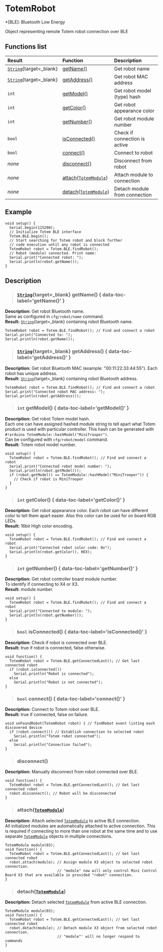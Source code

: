 # TotemRobot

*[BLE]: Bluetooth Low Energy

Object representing remote Totem robot connection over BLE

## Functions list

| Result | Function | Description |
| :----- | :------- | :---------- |
| [`String`](https://www.arduino.cc/reference/en/language/variables/data-types/stringobject/){target=_blank} | [getName()](#string-getname) | Get robot name |
| [`String`](https://www.arduino.cc/reference/en/language/variables/data-types/stringobject/){target=_blank} | [getAddress()](#string-getaddress) | Get robot MAC address |
| `int` | [getModel()](#int-getmodel) | Get robot model (type) hash |
| `int` | [getColor()](#int-getcolor) | Get robot appearance color |
| `int` | [getNumber()](#int-getcolor) | Get robot module number |
| `bool` | [isConnected()](#bool-isconnected) | Check if connection is active |
| `bool` | [connect()](#bool-connect) | Connect to robot |
| _none_ | [disconnect()](#disconnect) | Disconnect from robot |
| _none_ | [attach](#attachtotemmodule)([`TotemModule`](/API/TotemModule)) | Attach module to connection |
| _none_ | [detach](#detachtotemmodule)([`TotemModule`](/API/TotemModule)) | Detach module from connection |

## Example

```arduino
void setup() {
  Serial.begin(115200);
  // Initialize Totem BLE interface
  Totem.BLE.begin();
  // Start searching for Totem robot and block further
  // code execution until any robot is connected
  TotemRobot robot = Totem.BLE.findRobot();
  // Robot (module) connected. Print name:
  Serial.print("Connected robot: ");
  Serial.println(robot.getName());
}
```

## Description

> ### [`String`](https://www.arduino.cc/reference/en/language/variables/data-types/stringobject/){target=_blank} getName() { data-toc-label='getName()' }

**Description:** Get robot Bluetooth name.  
Same as configured in `cfg/robot/name` command.  
**Result:** [`String`](https://www.arduino.cc/reference/en/language/variables/data-types/stringobject/){target=_blank} containing robot Bluetooth name.

```arduino
TotemRobot robot = Totem.BLE.findRobot(); // Find and connect a robot
Serial.print("Connected to: ");
Serial.println(robot.getName());
```

> ### [`String`](https://www.arduino.cc/reference/en/language/variables/data-types/stringobject/){target=_blank} getAddress() { data-toc-label='getAddress()' }

**Description:** Get robot Bluetooth MAC (example: "00:11:22:33:44:55"). Each robot has unique address.  
**Result:** [`String`](https://www.arduino.cc/reference/en/language/variables/data-types/stringobject/){target=_blank} containing robot Bluetooth address.

```arduino
TotemRobot robot = Totem.BLE.findRobot(); // Find and connect a robot
Serial.print("Connected robot MAC address: ");
Serial.println(robot.getAddress());
```

> ### `int` getModel()  { data-toc-label='getModel()' }

**Description:** Get robot Totem model hash.  
Each one can have assigned hashed module string to tell apart what Totem product is used with particular controller. This hash can be generated with `#!arduino TotemModule::hashModel("MiniTrooper")`.  
Can be configured with `cfg/robot/model` command.  
**Result:** Totem robot model number.

```arduino
void setup() {
  TotemRobot robot = Totem.BLE.findRobot(); // Find and connect a robot
  Serial.print("Connected robot model number: ");
  Serial.println(robot.getModel());
  if (robot.getModel() == TotemModule::hashModel("MiniTrooper")) {
    // Check if robot is MiniTrooper
  }
}
```

> ### `int` getColor()  { data-toc-label='getColor()' }

**Description:** Get robot appearance color. Each robot can have different color to tell them apart easier. Also this color can be used for on board RGB LEDs.  
**Result:** 16bit High color encoding.

```arduino
void setup() {
  TotemRobot robot = Totem.BLE.findRobot(); // Find and connect a robot
  Serial.print("Connected robot color code: 0x");
  Serial.println(robot.getColor(), HEX);
}
```

> ### `int` getNumber()  { data-toc-label='getNumber()' }

**Description:** Get robot controller board module number.  
To identify if connecting to X4 or X3.  
**Result:** module number.

```arduino
void setup() {
  TotemRobot robot = Totem.BLE.findRobot(); // Find and connect a robot
  Serial.print("Connected to module: ");
  Serial.println(robot.getNumber());
}
```

> ### `bool` isConnected()  { data-toc-label='isConnected()' }

**Description:** Check if robot is connected over BLE.  
**Result:** true if robot is connected, false otherwise.

```arduino
void function() {
  TotemRobot robot = Totem.BLE.getConnectedLast(); // Get last connected robot
  if (robot.isConnected())
    Serial.println("Robot is connected");
  else
    Serial.println("Robot is not connected");
}
```

> ### `bool` connect()  { data-toc-label='connect()' }

**Description:** Connect to Totem robot over BLE.  
**Result:** true if connected, false on failure.

```arduino
void onFoundRobot(TotemRobot robot) { // findRobot event listing each discovered device
  if (robot.connect()) // Establish connection to selected robot
    Serial.println("Totem robot connected");
  else
    Serial.println("Connection failed");
}
```

> ### disconnect()

**Description:** Manually disconnect from robot connected over BLE.  

```arduino
void function() {
  TotemRobot robot = Totem.BLE.getConnectedLast(); // Get last connected robot
  robot.disconnect(); // Robot will be disconnected
}
```

> ### attach([`TotemModule`](/API/TotemModule))

**Description:** Attach selected [`TotemModule`](/API/TotemModule) to active BLE connection.  
All initialized modules are automatically attached to active connection. This is required if connecting to more than one robot at the same time and to use separate [`TotemModule`](/API/TotemModule) objects in multiple connections.

```arduino
TotemModule module(03);
void function() {
  TotemRobot robot = Totem.BLE.getConnectedLast(); // Get last connected robot
  robot.attach(module); // Assign module X3 object to selected robot connection.
                        // "module" now will only control Mini Control Board X3 that are available in provided "robot" connection.
}
```

> ### detach([`TotemModule`](/API/TotemModule))

**Description:** Detach selected [`TotemModule`](/API/TotemModule) from active BLE connection.  

```arduino
TotemModule module(03);
void function() {
  TotemRobot robot = Totem.BLE.getConnectedLast(); // Get last connected robot
  robot.detach(module); // Detach module X3 object from selected robot connection. 
                        // "module"' will no longer respond to commands
}
```
